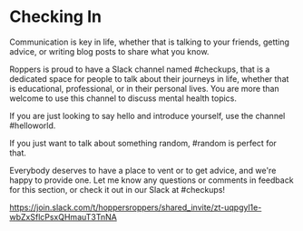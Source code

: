 # Checking In
Communication is key in life, whether that is talking to your friends, getting advice, or writing blog posts to share what you know.

Roppers is proud to have a Slack channel named #checkups, that is a dedicated space for people to talk about their journeys in life, whether that is educational, professional, or in their personal lives. You are more than welcome to use this channel to discuss mental health topics.

If you are just looking to say hello and introduce yourself, use the channel #helloworld.

If you just want to talk about something random, #random is perfect for that.

Everybody deserves to have a place to vent or to get advice, and we're happy to provide one. Let me know any questions or comments in feedback for this section, or check it out in our Slack at #checkups!

<https://join.slack.com/t/hoppersroppers/shared_invite/zt-uqpgyl1e-wbZxSflcPsxQHmauT3TnNA>
